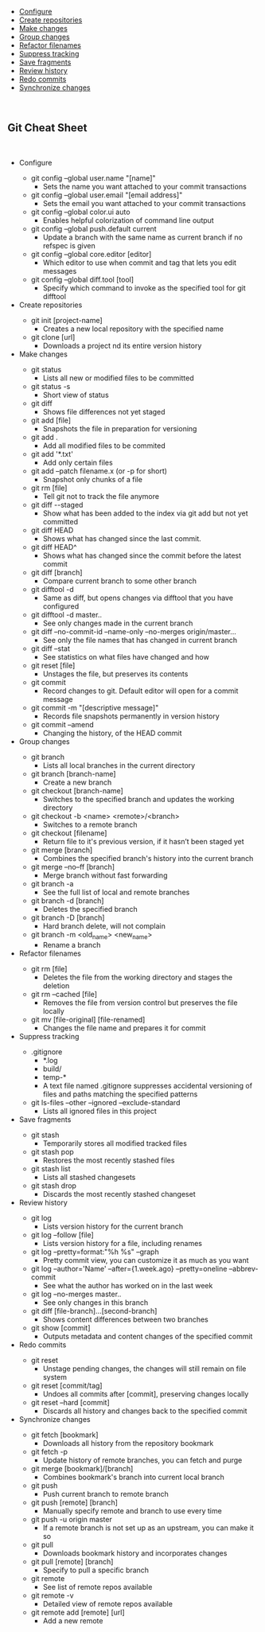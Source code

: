 <div id="table-of-contents">
<div id="text-table-of-contents">
<ul>
<li><a href="#sec-1">Configure</a></li>
<li><a href="#sec-2">Create repositories</a></li>
<li><a href="#sec-3">Make changes</a></li>
<li><a href="#sec-4">Group changes</a></li>
<li><a href="#sec-5">Refactor filenames</a></li>
<li><a href="#sec-6">Suppress tracking</a></li>
<li><a href="#sec-7">Save fragments</a></li>
<li><a href="#sec-8">Review history</a></li>
<li><a href="#sec-9">Redo commits</a></li>
<li><a href="#sec-10">Synchronize changes</a></li>
</ul>
</div>
</div>
<br>
<h2>Git Cheat Sheet</h2>
<br>
<ul>
<li>Configure<a id="sec-1" name="sec-1">
<ul>
<li>git config &#x2013;global user.name "[name]"
<ul>
<li>Sets the name you want attached to your commit transactions</li>
</ul>
</li>
<li>git config &#x2013;global user.email "[email address]"
<ul>
<li>Sets the email you want attached to your commit transactions</li>
</ul>
</li>
<li>git config &#x2013;global color.ui auto
<ul>
<li>Enables helpful colorization of command line output</li>
</ul>
</li>
<li>git config &#x2013;global push.default current
<ul>
<li>Update a branch with the same name as current branch if no refspec is given</li>
</ul>
</li>
<li>git config &#x2013;global core.editor [editor]
<ul>
<li>Which editor to use when commit and tag that lets you edit messages</li>
</ul>
</li>
<li>git config &#x2013;global diff.tool [tool]
<ul>
<li>Specify which command to invoke as the specified tool for git difftool</li>
</ul>
</li>
</ul>
</li>
<li>Create repositories<a id="sec-2" name="sec-2">
<ul>
<li>git init [project-name]
<ul>
<li>Creates a new local repository with the specified name</li>
</ul>
</li>
<li>git clone [url]
<ul>
<li>Downloads a project nd its entire version history</li>
</ul>
</li>
</ul>
</li>
<li>Make changes<a id="sec-3" name="sec-3">
<ul>
<li>git status
<ul>
<li>Lists all new or modified files to be committed</li>
</ul>
</li>
<li>git status -s
<ul>
<li>Short view of status</li>
</ul>
</li>
<li>git diff
<ul>
<li>Shows file differences not yet staged</li>
</ul>
</li>
<li>git add [file]
<ul>
<li>Snapshots the file in preparation for versioning</li>
</ul>
</li>
<li>git add .
<ul>
<li>Add all modified files to be commited</li>
</ul>
</li>
<li>git add '*.txt'
<ul>
<li>Add only certain files</li>
</ul>
</li>
<li>git add &#x2013;patch filename.x (or -p for short)
<ul>
<li>Snapshot only chunks of a file</li>
</ul>
</li>
<li>git rm [file]
<ul>
<li>Tell git not to track the file anymore</li>
</ul>
</li>
<li>git diff --staged
<ul>
<li>Show what has been added to the index via git add but not yet committed</li>
</ul>
</li>
<li>git diff HEAD
<ul>
<li>Shows what has changed since the last commit.</li>
</ul>
</li>
<li>git diff HEAD^
<ul>
<li>Shows what has changed since the commit before the latest commit</li>
</ul>
</li>
<li>git diff [branch]
<ul>
<li>Compare current branch to some other branch</li>
</ul>
</li>
<li>git difftool -d
<ul>
<li>Same as diff, but opens changes via difftool that you have configured</li>
</ul>
</li>
<li>git difftool -d master..
<ul>
<li>See only changes made in the current branch</li>
</ul>
</li>
<li>git diff &#x2013;no-commit-id &#x2013;name-only &#x2013;no-merges origin/master&#x2026;
<ul>
<li>See only the file names that has changed in current branch</li>
</ul>
</li>
<li>git diff &#x2013;stat
<ul>
<li>See statistics on what files have changed and how</li>
</ul>
</li>
<li>git reset [file]
<ul>
<li>Unstages the file, but preserves its contents</li>
</ul>
</li>
<li>git commit
<ul>
<li>Record changes to git. Default editor will open for a commit message</li>
</ul>
</li>
<li>git commit -m "[descriptive message]"
<ul>
<li>Records file snapshots permanently in version history</li>
</ul>
</li>
<li>git commit &#x2013;amend
<ul>
<li>Changing the history, of the HEAD commit</li>
</ul>
</li>
</ul>
</li>
<li>Group changes<a id="sec-4" name="sec-4">
<ul>
<li>git branch
<ul>
<li>Lists all local branches in the current directory</li>
</ul>
</li>
<li>git branch [branch-name]
<ul>
<li>Create a new branch</li>
</ul>
</li>
<li>git checkout [branch-name]
<ul>
<li>Switches to the specified branch and updates the working directory</li>
</ul>
</li>
<li>git checkout -b &lt;name&gt; &lt;remote&gt;/&lt;branch&gt;
<ul>
<li>Switches to a remote branch</li>
</ul>
</li>
<li>git checkout [filename]
<ul>
<li>Return file to it's previous version, if it hasn’t been staged yet</li>
</ul>
</li>
<li>git merge [branch]
<ul>
<li>Combines the specified branch's history into the current branch</li>
</ul>
</li>
<li>git merge &#x2013;no&#x2013;ff [branch]
<ul>
<li>Merge branch without fast forwarding</li>
</ul>
</li>
<li>git branch -a
<ul>
<li>See the full list of local and remote branches</li>
</ul>
</li>
<li>git branch -d [branch]
<ul>
<li>Deletes the specified branch</li>
</ul>
</li>
<li>git branch -D [branch]
<ul>
<li>Hard branch delete, will not complain</li>
</ul>
</li>
<li>git branch -m &lt;old<sub>name</sub>&gt; &lt;new<sub>name</sub>&gt;
<ul>
<li>Rename a branch</li>
</ul>
</li>
</ul>
</li>
<li>Refactor filenames<a id="sec-5" name="sec-5">
<ul>
<li>git rm [file]
<ul>
<li>Deletes the file from the working directory and stages the deletion</li>
</ul>
</li>
<li>git rm &#x2013;cached [file]
<ul>
<li>Removes the file from version control but preserves the file locally</li>
</ul>
</li>
<li>git mv [file-original] [file-renamed]
<ul>
<li>Changes the file name and prepares it for commit</li>
</ul>
</li>
</ul>
</li>
<li>Suppress tracking<a id="sec-6" name="sec-6">
<ul>
<li>.gitignore
<ul>
<li>*.log</li>
<li>build/</li>
<li>temp-*</li>
<li>A text file named .gitignore suppresses accidental versioning of files and paths matching the specified patterns</li>
</ul>
</li>
<li>git ls-files &#x2013;other &#x2013;ignored &#x2013;exclude-standard
<ul>
<li>Lists all ignored files in this project</li>
</ul>
</li>
</ul>
</li>
<li>Save fragments<a id="sec-7" name="sec-7">
<ul>
<li>git stash
<ul>
<li>Temporarily stores all modified tracked files</li>
</ul>
</li>
<li>git stash pop
<ul>
<li>Restores the most recently stashed files</li>
</ul>
</li>
<li>git stash list
<ul>
<li>Lists all stashed changesets</li>
</ul>
</li>
<li>git stash drop
<ul>
<li>Discards the most recently stashed changeset</li>
</ul>
</li>
</ul>
</li>
<li>Review history<a id="sec-8" name="sec-8">
<ul>
<li>git log
<ul>
<li>Lists version history for the current branch</li>
</ul>
</li>
<li>git log &#x2013;follow [file]
<ul>
<li>Lists version history for a file, including renames</li>
</ul>
</li>
<li>git log &#x2013;pretty=format:"%h %s" &#x2013;graph
<ul>
<li>Pretty commit view, you can customize it as much as you want</li>
</ul>
</li>
<li>git log &#x2013;author='Name' &#x2013;after={1.week.ago} &#x2013;pretty=oneline &#x2013;abbrev-commit
<ul>
<li>See what the author has worked on in the last week</li>
</ul>
</li>
<li>git log &#x2013;no-merges master..
<ul>
<li>See only changes in this branch</li>
</ul>
</li>
<li>git diff [file-branch]&#x2026;[second-branch]
<ul>
<li>Shows content differences between two branches</li>
</ul>
</li>
<li>git show [commit]
<ul>
<li>Outputs metadata and content changes of the specified commit</li>
</ul>
</li>
</ul>
</li>
<li>Redo commits<a id="sec-9" name="sec-9">
<ul>
<li>git reset
<ul>
<li>Unstage pending changes, the changes will still remain on file system</li>
</ul>
</li>
<li>git reset [commit/tag]
<ul>
<li>Undoes all commits after [commit], preserving changes locally</li>
</ul>
</li>
<li>git reset &#x2013;hard [commit]
<ul>
<li>Discards all history and changes back to the specified commit</li>
</ul>
</li>
</ul>
</li>
<li>Synchronize changes<a id="sec-10" name="sec-10">
<ul>
<li>git fetch [bookmark]
<ul>
<li>Downloads all history from the repository bookmark</li>
</ul>
</li>
<li>git fetch -p
<ul>
<li>Update history of remote branches, you can fetch and purge</li>
</ul>
</li>
<li>git merge [bookmark]/[branch]
<ul>
<li>Combines bookmark's branch into current local branch</li>
</ul>
</li>
<li>git push
<ul>
<li>Push current branch to remote branch</li>
</ul>
</li>
<li>git push [remote] [branch]
<ul>
<li>Manually specify remote and branch to use every time</li>
</ul>
</li>
<li>git push -u origin master
<ul>
<li>If a remote branch is not set up as an upstream, you can make it so</li>
</ul>
</li>
<li>git pull
<ul>
<li>Downloads bookmark history and incorporates changes</li>
</ul>
</li>
<li>git pull [remote] [branch]
<ul>
<li>Specify to pull a specific branch</li>
</ul>
</li>
<li>git remote
<ul>
<li>See list of remote repos available</li>
</ul>
</li>
<li>git remote -v
<ul>
<li>Detailed view of remote repos available</li>
</ul>
</li>
<li>git remote add [remote] [url]
<ul>
<li>Add a new remote</li>
</ul>
</li>
</ul>
</li>
</ul>
</div>
</div>
